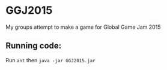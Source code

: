 # GGJ2015
My groups attempt to make a game for Global Game Jam 2015

## Running code:
Run `ant` then `java -jar GGJ2015.jar`
